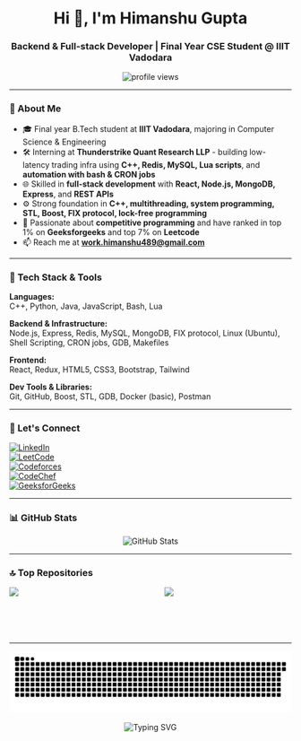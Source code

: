 <h1 align="center">Hi 👋, I'm Himanshu Gupta</h1>
<h3 align="center">Backend & Full-stack Developer | Final Year CSE Student @ IIIT Vadodara</h3>

<p align="center">
  <img src="https://komarev.com/ghpvc/?username=himanshug9119&label=Profile%20views&color=0e75b6&style=flat" alt="profile views" />
</p>

---

### 💼 About Me

- 🎓 Final year B.Tech student at **IIIT Vadodara**, majoring in Computer Science & Engineering  
- 🛠️ Interning at **Thunderstrike Quant Research LLP** - building low-latency trading infra using **C++, Redis, MySQL, Lua scripts**, and **automation with bash & CRON jobs**  
- 🌐 Skilled in **full-stack development** with **React, Node.js, MongoDB, Express**, and **REST APIs**  
- ⚙️ Strong foundation in **C++, multithreading, system programming, STL, Boost, FIX protocol, lock-free programming**  
- 🚀 Passionate about **competitive programming** and have ranked in top 1% on **Geeksforgeeks** and top 7% on **Leetcode**   
- 📫 Reach me at **work.himanshu489@gmail.com**

---

### 🧰 Tech Stack & Tools

**Languages:**  
C++, Python, Java, JavaScript, Bash, Lua

**Backend & Infrastructure:**  
Node.js, Express, Redis, MySQL, MongoDB, FIX protocol, Linux (Ubuntu), Shell Scripting, CRON jobs, GDB, Makefiles

**Frontend:**  
React, Redux, HTML5, CSS3, Bootstrap, Tailwind

**Dev Tools & Libraries:**  
Git, GitHub, Boost, STL, GDB, Docker (basic), Postman

---

### 🔗 Let's Connect

[![LinkedIn](https://img.shields.io/badge/LinkedIn-himanshug9119-blue?logo=linkedin)](https://linkedin.com/in/himanshug9119)  
[![LeetCode](https://img.shields.io/badge/LeetCode-himanshug9119-orange?logo=leetcode)](https://leetcode.com/himanshug9119)  
[![Codeforces](https://img.shields.io/badge/Codeforces-himanshug9119-blue?logo=codeforces)](https://codeforces.com/profile/himanshug9119)  
[![CodeChef](https://img.shields.io/badge/CodeChef-himanshu_9119-black?logo=codechef)](https://www.codechef.com/users/himanshu_9119)  
[![GeeksforGeeks](https://img.shields.io/badge/GFG-himanshug9119-green?logo=geeksforgeeks)](https://auth.geeksforgeeks.org/user/himanshug9119)

---

### 📊 GitHub Stats

<p align="center">
  <img src="https://github-readme-stats.vercel.app/api?username=himanshug9119&show_icons=true&theme=tokyonight&count_private=true" alt="GitHub Stats" />
</p>

---

### 🔝 Top Repositories

<a href="https://github.com/himanshug9119/mern-estate">
  <img align="left" width="45%" src="https://github-readme-stats.vercel.app/api/pin/?username=himanshug9119&repo=mern-estate&theme=tokyonight" />
</a>
<a href="https://github.com/himanshug9119/quickpoll">
  <img align="right" width="45%" src="https://github-readme-stats.vercel.app/api/pin/?username=himanshug9119&repo=quickpoll&theme=tokyonight" />
</a>

<br/><br/><br/><br/><br/>

---

<p align="center">
  <img src="https://github.com/Mayankkatheriya/Mayankkatheriya/blob/output/github-contribution-grid-snake-dark.svg" alt="snake animation" />
</p>

<p align="center">
  <img src="https://readme-typing-svg.herokuapp.com?size=24&color=00FFFF&center=true&vCenter=true&lines=HimaThank+you+for+visiting+my+profile!" alt="Typing SVG" />
</p>
